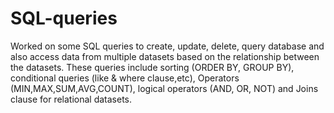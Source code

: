# SQL-queries
Worked on some SQL queries to create, update, delete, query database and also access data from multiple datasets based on the relationship between the datasets. These queries include sorting (ORDER BY, GROUP BY), conditional queries (like & where clause,etc), Operators (MIN,MAX,SUM,AVG,COUNT), logical operators (AND, OR, NOT) and Joins clause for relational datasets.
